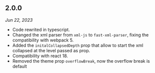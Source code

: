 ## 2.0.0

_Jun 22, 2023_

- Code rewrited in typescript.
- Changed the xml parser from `xml-js` to `fast-xml-parser`, fixing the compatibility with webpack 5.
- Added the `initalCollapsedDepth` prop that allow to start the xml collapsed at the level passed as prop.
- Compatibility with react 18.
- Removed the theme prop `overflowBreak`, now the overflow break is default